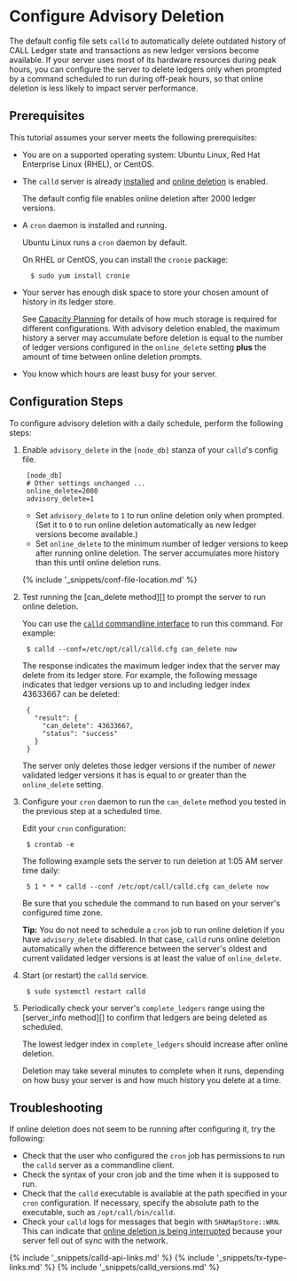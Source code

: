# Configure Advisory Deletion

The default config file sets `calld` to automatically delete outdated history of CALL Ledger state and transactions as new ledger versions become available. If your server uses most of its hardware resources during peak hours, you can configure the server to delete ledgers only when prompted by a command scheduled to run during off-peak hours, so that online deletion is less likely to impact server performance.

## Prerequisites

This tutorial assumes your server meets the following prerequisites:

- You are on a supported operating system: Ubuntu Linux, Red Hat Enterprise Linux (RHEL), or CentOS.

- The `calld` server is already [installed](install-calld.html) and [online deletion](online-deletion.html) is enabled.

    The default config file enables online deletion after 2000 ledger versions.

- A `cron` daemon is installed and running.

    Ubuntu Linux runs a `cron` daemon by default.

    On RHEL or CentOS, you can install the `cronie` package:

        $ sudo yum install cronie

- Your server has enough disk space to store your chosen amount of history in its ledger store.

    See [Capacity Planning](capacity-planning.html) for details of how much storage is required for different configurations. With advisory deletion enabled, the maximum history a server may accumulate before deletion is equal to the number of ledger versions configured in the `online_delete` setting **plus** the amount of time between online deletion prompts.

- You know which hours are least busy for your server.

## Configuration Steps

To configure advisory deletion with a daily schedule, perform the following steps:

1. Enable `advisory_delete` in the `[node_db]` stanza of your `calld`'s config file.

        [node_db]
        # Other settings unchanged ...
      	online_delete=2000
      	advisory_delete=1

    - Set `advisory_delete` to `1` to run online deletion only when prompted. (Set it to `0` to run online deletion automatically as new ledger versions become available.)
    - Set `online_delete` to the minimum number of ledger versions to keep after running online deletion. The server accumulates more history than this until online deletion runs.

    {% include '_snippets/conf-file-location.md' %}<!--_ -->

2. Test running the [can_delete method][] to prompt the server to run online deletion.

    You can use the [`calld` commandline interface](get-started-with-the-calld-api.html#commandline) to run this command. For example:

        $ calld --conf=/etc/opt/call/calld.cfg can_delete now

    The response indicates the maximum ledger index that the server may delete from its ledger store. For example, the following message indicates that ledger versions up to and including ledger index 43633667 can be deleted:

        {
          "result": {
            "can_delete": 43633667,
            "status": "success"
          }
        }

    The server only deletes those ledger versions if the number of _newer_ validated ledger versions it has is equal to or greater than the `online_delete` setting.

3. Configure your `cron` daemon to run the `can_delete` method you tested in the previous step at a scheduled time.

    Edit your `cron` configuration:

        $ crontab -e

    The following example sets the server to run deletion at 1:05 AM server time daily:

        5 1 * * * calld --conf /etc/opt/call/calld.cfg can_delete now

    Be sure that you schedule the command to run based on your server's configured time zone.

    **Tip:** You do not need to schedule a `cron` job to run online deletion if you have `advisory_delete` disabled. In that case, `calld` runs online deletion automatically when the difference between the server's oldest and current validated ledger versions is at least the value of `online_delete`.

4. Start (or restart) the `calld` service.

        $ sudo systemctl restart calld

5. Periodically check your server's `complete_ledgers` range using the [server_info method][] to confirm that ledgers are being deleted as scheduled.

    The lowest ledger index in `complete_ledgers` should increase after online deletion.

    Deletion may take several minutes to complete when it runs, depending on how busy your server is and how much history you delete at a time.

## Troubleshooting

If online deletion does not seem to be running after configuring it, try the following:

- Check that the user who configured the `cron` job has permissions to run the `calld` server as a commandline client.
- Check the syntax of your cron job and the time when it is supposed to run.
- Check that the `calld` executable is available at the path specified in your `cron` configuration. If necessary, specify the absolute path to the executable, such as `/opt/call/bin/calld`.
- Check your `calld` logs for messages that begin with `SHAMapStore::WRN`. This can indicate that [online deletion is being interrupted](online-deletion.html#interrupting-online-deletion) because your server fell out of sync with the network.

<!--{# common link defs #}-->
{% include '_snippets/calld-api-links.md' %}
{% include '_snippets/tx-type-links.md' %}
{% include '_snippets/calld_versions.md' %}
